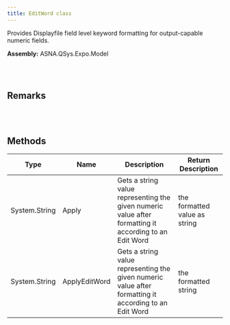 ```yaml
---
title: EditWord class
---
```


Provides Displayfile field level keyword formatting for output-capable numeric fields.

**Assembly:** ASNA.QSys.Expo.Model

<br>
<br>

## Remarks

<br>
<br>

## Methods

| Type | Name | Description | Return Description 
| --- | --- | --- | --- 
| System.String | Apply | Gets a string value representing the given numeric value after formatting it according to an Edit Word | the formatted value as string
| System.String | ApplyEditWord | Gets a string value representing the given numeric value after formatting it according to an Edit Word | the formatted string

<br>
<br>

